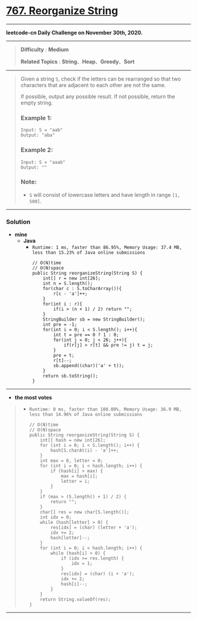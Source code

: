 # [767. Reorganize String](https://leetcode.com/problems/reorganize-string/)

---

**leetcode-cn Daily Challenge on November 30th, 2020.**

---

> **Difficulty** : **Medium**
>
> **Related Topics** : **String**、**Heap**、**Greedy**、**Sort**

---

> Given a string `S`, check if the letters can be rearranged so that two characters that are adjacent to each other are not the same.
>
> If possible, output any possible result.  If not possible, return the empty string.
>
> ### Example 1:
> ```
> Input: S = "aab"
> Output: "aba"
> ```
>
> ### Example 2:
> ```
> Input: S = "aaab"
> Output: ""
> ```
>
> ### Note:
> * `S` will consist of lowercase letters and have length in range `[1, 500]`.

---


### Solution
* **mine**
  * **Java**
    * `Runtime: 1 ms, faster than 86.95%, Memory Usage: 37.4 MB, less than 15.23% of Java online submissions`
      ```
      // O(N)time
      // O(N)space
      public String reorganizeString(String S) {
          int[] r = new int[26];
          int n = S.length();
          for(char c : S.toCharArray()){
              r[c - 'a']++;
          }
          for(int i : r){
              if(i > (n + 1) / 2) return "";
          }
          StringBuilder sb = new StringBuilder();
          int pre = -1;
          for(int i = 0; i < S.length(); i++){
              int t = pre == 0 ? 1 : 0;
              for(int j = 0; j < 26; j++){
                  if(r[j] > r[t] && pre != j) t = j;
              }
              pre = t;
              r[t]--;
              sb.append((char)('a' + t));
          }
          return sb.toString();
      }
      ```

---


* **the most votes**
>  * `Runtime: 0 ms, faster than 100.00%, Memory Usage: 36.9 MB, less than 14.96% of Java online submissions`
>    ```
>    // O(N)time
>    // O(N)space
>    public String reorganizeString(String S) {
>        int[] hash = new int[26];
>        for (int i = 0; i < S.length(); i++) {
>            hash[S.charAt(i) - 'a']++;
>        }
>        int max = 0, letter = 0;
>        for (int i = 0; i < hash.length; i++) {
>            if (hash[i] > max) {
>                max = hash[i];
>                letter = i;
>            }
>        }
>        if (max > (S.length() + 1) / 2) {
>            return "";
>        }
>        char[] res = new char[S.length()];
>        int idx = 0;
>        while (hash[letter] > 0) {
>            res[idx] = (char) (letter + 'a');
>            idx += 2;
>            hash[letter]--;
>        }
>        for (int i = 0; i < hash.length; i++) {
>            while (hash[i] > 0) {
>                if (idx >= res.length) {
>                    idx = 1;
>                }
>                res[idx] = (char) (i + 'a');
>                idx += 2;
>                hash[i]--;
>            }
>        }
>        return String.valueOf(res);
>    }
>    ```

---


